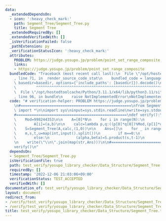 ```yaml
---
data:
  _extendedDependsOn:
  - icon: ':heavy_check_mark:'
    path: Segment_Tree/Segment_Tree.py
    title: Segment Tree
  _extendedRequiredBy: []
  _extendedVerifiedWith: []
  _isVerificationFailed: false
  _pathExtension: py
  _verificationStatusIcon: ':heavy_check_mark:'
  attributes:
    PROBLEM: https://judge.yosupo.jp/problem/point_set_range_composite
    links:
    - https://judge.yosupo.jp/problem/point_set_range_composite
  bundledCode: "Traceback (most recent call last):\n  File \"/opt/hostedtoolcache/Python/3.11.1/x64/lib/python3.11/site-packages/onlinejudge_verify/documentation/build.py\"\
    , line 71, in _render_source_code_stat\n    bundled_code = language.bundle(stat.path,\
    \ basedir=basedir, options={'include_paths': [basedir]}).decode()\n          \
    \         ^^^^^^^^^^^^^^^^^^^^^^^^^^^^^^^^^^^^^^^^^^^^^^^^^^^^^^^^^^^^^^^^^^^^^^^^^^^^^^^^^\n\
    \  File \"/opt/hostedtoolcache/Python/3.11.1/x64/lib/python3.11/site-packages/onlinejudge_verify/languages/python.py\"\
    , line 96, in bundle\n    raise NotImplementedError\nNotImplementedError\n"
  code: "# verification-helper: PROBLEM https://judge.yosupo.jp/problem/point_set_range_composite\n\
    \n#==================================================\nfrom Segment_Tree.Segment_Tree\
    \ import *\n\nimport sys\ninput=sys.stdin.readline\nwrite=sys.stdout.write\n\n\
    #==================================================\ndef verify():\n    N,Q=map(int,input().split())\n\
    \    Mod=998244353\n\n    A=[0]*N\n    for i in range(N):\n        a,b=map(int,input().split())\n\
    \        A[i]=(a,b)\n\n    calc=lambda p,q:((p[0]*q[0])%Mod,(p[1]*q[0]+q[1])%Mod)\n\
    \    S=Segment_Tree(A,calc,(1,0))\n\n    Ans=[]\n    for _ in range(Q):\n    \
    \    m,s,t,u=map(int,input().split())\n        if m==0:\n            S.update(s,(t,u))\n\
    \        else:\n            (alpha,beta)=S.product(s,t-1)\n            Ans.append((alpha*u+beta)%Mod)\n\
    \n    write(\"\\n\".join(map(str,Ans)))\n\n#==================================================\n\
    verify()\n"
  dependsOn:
  - Segment_Tree/Segment_Tree.py
  isVerificationFile: true
  path: test_verify/yosupo_library_checker/Data_Structure/Segment_Tree.test.py
  requiredBy: []
  timestamp: '2022-12-06 21:03:06+09:00'
  verificationStatus: TEST_ACCEPTED
  verifiedWith: []
documentation_of: test_verify/yosupo_library_checker/Data_Structure/Segment_Tree.test.py
layout: document
redirect_from:
- /verify/test_verify/yosupo_library_checker/Data_Structure/Segment_Tree.test.py
- /verify/test_verify/yosupo_library_checker/Data_Structure/Segment_Tree.test.py.html
title: test_verify/yosupo_library_checker/Data_Structure/Segment_Tree.test.py
---
```

